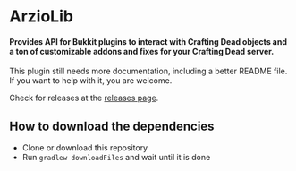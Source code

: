 # ArzioLib
#### Provides API for Bukkit plugins to interact with Crafting Dead objects and a ton of customizable addons and fixes for your Crafting Dead server.

This plugin still needs more documentation, including a better README file.  
If you want to help with it, you are welcome.

Check for releases at the [releases page](https://github.com/Arzio/ArzioLib/releases).

## How to download the dependencies
- Clone or download this repository
- Run `gradlew downloadFiles` and wait until it is done
